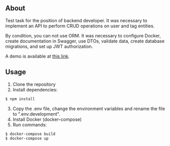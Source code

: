 ## About

Test task for the position of backend developer. It was necessary to implement an API to perform CRUD operations on user and tag entities.

By condition, you can not use ORM. It was necessary to configure Docker, create documentation in Swagger, use DTOs, validate data, create database migrations, and set up JWT authorization.

A demo is available at [this link](http://176.113.82.233:3000/api/docs).

## Usage

1. Clone the repository
2. Install dependencies:
```bash
$ npm install
```
3. Copy the .env file, change the environment variables and rename the file to ".env.development".
4. Install Docker (docker-compose)
5. Run commands:
```bash
$ docker-compose build
$ docker-compose up
```
